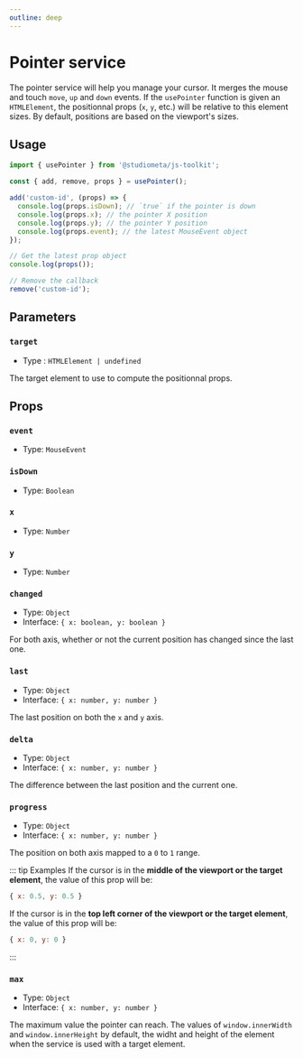 ```yaml
---
outline: deep
---
```


# Pointer service

The pointer service will help you manage your cursor. It merges the mouse and touch `move`, `up` and `down` events. If the `usePointer` function is given an `HTMLElement`, the positionnal props (`x`, `y`, etc.) will be relative to this element sizes. By default, positions are based on the viewport's sizes.

## Usage

```js twoslash
import { usePointer } from '@studiometa/js-toolkit';

const { add, remove, props } = usePointer();

add('custom-id', (props) => {
  console.log(props.isDown); // `true` if the pointer is down
  console.log(props.x); // the pointer X position
  console.log(props.y); // the pointer Y position
  console.log(props.event); // the latest MouseEvent object
});

// Get the latest prop object
console.log(props());

// Remove the callback
remove('custom-id');
```

## Parameters

### `target`

- Type : `HTMLElement | undefined`

The target element to use to compute the positionnal props.

## Props

### `event`

- Type: `MouseEvent`

### `isDown`

- Type: `Boolean`

### `x`

- Type: `Number`

### `y`

- Type: `Number`

### `changed`

- Type: `Object`
- Interface: `{ x: boolean, y: boolean }`

For both axis, whether or not the current position has changed since the last one.

### `last`

- Type: `Object`
- Interface: `{ x: number, y: number }`

The last position on both the `x` and `y` axis.

### `delta`

- Type: `Object`
- Interface: `{ x: number, y: number }`

The difference between the last position and the current one.

### `progress`

- Type: `Object`
- Interface: `{ x: number, y: number }`

The position on both axis mapped to a `0` to `1` range.

::: tip Examples
If the cursor is in the **middle of the viewport or the target element**, the value of this prop will be:

```js
{ x: 0.5, y: 0.5 }
```

If the cursor is in the **top left corner of the viewport or the target element**, the value of this prop will be:

```js
{ x: 0, y: 0 }
```

:::

### `max`

- Type: `Object`
- Interface: `{ x: number, y: number }`

The maximum value the pointer can reach. The values of `window.innerWidth` and `window.innerHeight` by default, the widht and height of the element when the service is used with a target element.
